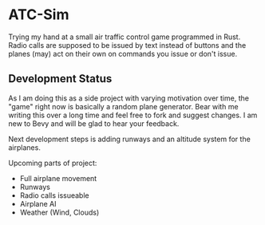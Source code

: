 # ATC-Sim

Trying my hand at a small air traffic control game programmed in Rust.
Radio calls are supposed to be issued by text instead of buttons and the planes (may) act on their own on commands you issue or don't issue.

## Development Status

As I am doing this as a side project with varying motivation over time, the "game" right now is basically a random plane generator. Bear with me writing this over a long time and feel free to fork and suggest changes. I am new to Bevy and will be glad to hear your feedback.

Next development steps is adding runways and an altitude system for the airplanes.

Upcoming parts of project:
- Full airplane movement
- Runways
- Radio calls issueable
- Airplane AI
- Weather (Wind, Clouds)
